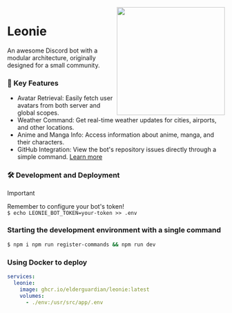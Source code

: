 <img src="https://github.com/elderguardian/leonie/assets/129489839/1cedd811-21af-4f26-9299-406dc2ac3fcc" align="right" width="250px">

# Leonie
An awesome Discord bot with a modular architecture, originally designed for a small community.

### 🚀 Key Features
- Avatar Retrieval: Easily fetch user avatars from both server and global scopes.
- Weather Command: Get real-time weather updates for cities, airports, and other locations.
- Anime and Manga Info: Access information about anime, manga, and their characters.
- GitHub Integration: View the bot's repository issues directly through a simple command. [Learn more](https://elderguardian.github.io/blog/articles/INTEGRATING_GITHUB_INTO_LEONIE.html)

### 🛠️ Development and Deployment
> [!IMPORTANT]
> Remember to configure your bot's token! <br> `$ echo LEONIE_BOT_TOKEN=your-token >> .env`

### Starting the development environment with a single command
```bash
$ npm i npm run register-commands && npm run dev
```

### Using Docker to deploy
```yaml
services:
  leonie:
    image: ghcr.io/elderguardian/leonie:latest
    volumes:
      - ./env:/usr/src/app/.env
```
